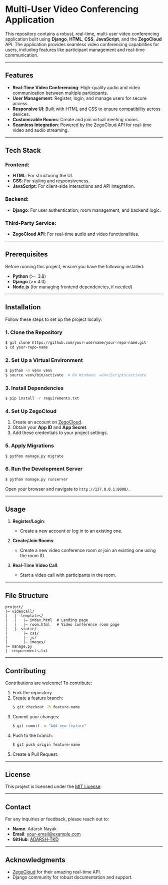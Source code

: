 # Multi-User Video Conferencing Application

This repository contains a robust, real-time, multi-user video conferencing application built using **Django**, **HTML**, **CSS**, **JavaScript**, and the **ZegoCloud** API. The application provides seamless video conferencing capabilities for users, including features like participant management and real-time communication.

---

## Features

- **Real-Time Video Conferencing**: High-quality audio and video communication between multiple participants.
- **User Management**: Register, login, and manage users for secure access.
- **Responsive UI**: Built with HTML and CSS to ensure compatibility across devices.
- **Customizable Rooms**: Create and join virtual meeting rooms.
- **Seamless Integration**: Powered by the ZegoCloud API for real-time video and audio streaming.

---

## Tech Stack

### Frontend:
- **HTML**: For structuring the UI.
- **CSS**: For styling and responsiveness.
- **JavaScript**: For client-side interactions and API integration.

### Backend:
- **Django**: For user authentication, room management, and backend logic.

### Third-Party Service:
- **ZegoCloud API**: For real-time audio and video functionalities.

---

## Prerequisites

Before running this project, ensure you have the following installed:

- **Python** (>= 3.8)
- **Django** (>= 4.0)
- **Node.js** (for managing frontend dependencies, if needed)

---

## Installation

Follow these steps to set up the project locally:

### 1. Clone the Repository
```bash
$ git clone https://github.com/your-username/your-repo-name.git
$ cd your-repo-name
```

### 2. Set Up a Virtual Environment
```bash
$ python -m venv venv
$ source venv/bin/activate  # On Windows: venv\Scripts\activate
```

### 3. Install Dependencies
```bash
$ pip install -r requirements.txt
```

### 4. Set Up ZegoCloud
1. Create an account on [ZegoCloud](https://www.zegocloud.com/).
2. Obtain your **App ID** and **App Secret**.
3. Add these credentials to your project settings.

### 5. Apply Migrations
```bash
$ python manage.py migrate
```

### 6. Run the Development Server
```bash
$ python manage.py runserver
```

Open your browser and navigate to `http://127.0.0.1:8000/`.

---

## Usage

1. **Register/Login**:
   - Create a new account or log in to an existing one.

2. **Create/Join Rooms**:
   - Create a new video conference room or join an existing one using the room ID.

3. **Real-Time Video Call**:
   - Start a video call with participants in the room.

---

## File Structure
```
project/
|— videocall/
|   |— templates/
|   |   |— index.html  # Landing page
|   |   |— room.html   # Video conference room page
|   |— static/
|       |— css/
|       |— js/
|       |— images/
|— manage.py
|— requirements.txt
```

---

## Contributing

Contributions are welcome! To contribute:

1. Fork the repository.
2. Create a feature branch:
   ```bash
   $ git checkout -b feature-name
   ```
3. Commit your changes:
   ```bash
   $ git commit -m "Add new feature"
   ```
4. Push to the branch:
   ```bash
   $ git push origin feature-name
   ```
5. Create a Pull Request.

---

## License

This project is licensed under the [MIT License](LICENSE).

---

## Contact

For any inquiries or feedback, please reach out to:
- **Name**: Adarsh Nayak
- **Email**: your-email@example.com
- **GitHub**: [ADARSH-TKD](https://github.com/ADARSH-TKD)

---

## Acknowledgments

- [ZegoCloud](https://www.zegocloud.com/) for their amazing real-time API.
- Django community for robust documentation and support.

